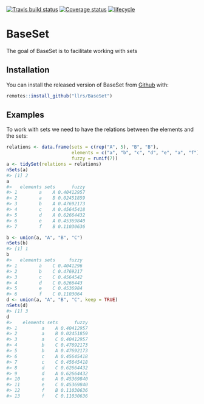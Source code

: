 
<!-- README.md is generated from README.Rmd. Please edit that file -->
[![Travis build status](https://travis-ci.org/llrs/BaseSet.svg?branch=master)](https://travis-ci.org/llrs/BaseSet) [![Coverage status](https://codecov.io/gh/llrs/BaseSet/branch/master/graph/badge.svg)](https://codecov.io/github/llrs/BaseSet?branch=master) [![lifecycle](https://img.shields.io/badge/lifecycle-experimental-orange.svg)](https://www.tidyverse.org/lifecycle/#experimental)

BaseSet
=======

The goal of BaseSet is to facilitate working with sets

Installation
------------

You can install the released version of BaseSet from [Github](https://github.com/llrs/BaseSet) with:

``` r
remotes::install_github("llrs/BaseSet")
```

Examples
--------

To work with sets we need to have the relations between the elements and the sets:

``` r
relations <- data.frame(sets = c(rep("A", 5), "B", "B"), 
                        elements = c("a", "b", "c", "d", "e", "a", "f"),
                        fuzzy = runif(7))
a <- tidySet(relations = relations)
nSets(a)
#> [1] 2
a
#>   elements sets      fuzzy
#> 1        a    A 0.40412957
#> 2        a    B 0.02451859
#> 3        b    A 0.47692173
#> 4        c    A 0.45645418
#> 5        d    A 0.62664432
#> 6        e    A 0.45369840
#> 7        f    B 0.11030636
```

``` r
b <- union(a, "A", "B", "C")
nSets(b)
#> [1] 1
b
#>   elements sets     fuzzy
#> 1        a    C 0.4041296
#> 2        b    C 0.4769217
#> 3        c    C 0.4564542
#> 4        d    C 0.6266443
#> 5        e    C 0.4536984
#> 6        f    C 0.1103064
d <- union(a, "A", "B", "C", keep = TRUE)
nSets(d)
#> [1] 3
d
#>    elements sets      fuzzy
#> 1         a    A 0.40412957
#> 2         a    B 0.02451859
#> 3         a    C 0.40412957
#> 4         b    C 0.47692173
#> 5         b    A 0.47692173
#> 6         c    A 0.45645418
#> 7         c    C 0.45645418
#> 8         d    C 0.62664432
#> 9         d    A 0.62664432
#> 10        e    A 0.45369840
#> 11        e    C 0.45369840
#> 12        f    B 0.11030636
#> 13        f    C 0.11030636
```
